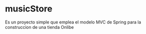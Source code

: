 # musicStore
Es un proyecto simple que emplea el modelo MVC de Spring para la construccion de una tienda Onlibe
